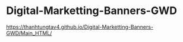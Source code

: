 # Digital-Marketting-Banners-GWD
https://thanhtungtav4.github.io/Digital-Marketting-Banners-GWD/Main_HTML/
